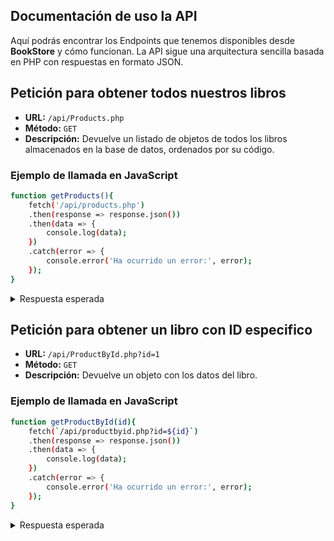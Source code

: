 ## Documentación de uso la API

Aquí podrás encontrar los Endpoints que tenemos disponibles desde **BookStore** y cómo funcionan.
La API sigue una arquitectura sencilla basada en PHP con respuestas en formato JSON.

## Petición para obtener todos nuestros libros

- **URL:** `/api/Products.php`  
- **Método:** `GET`  
- **Descripción:** Devuelve un listado de objetos de todos los libros almacenados en la base de datos, ordenados por su código.

### Ejemplo de llamada en JavaScript

```bash
function getProducts(){
    fetch('/api/products.php')
    .then(response => response.json())
    .then(data => {
        console.log(data);
    })
    .catch(error => {
        console.error('Ha ocurrido un error:', error);
    });
}
```

<details>
  <summary>Respuesta esperada</summary>

```json
[
  {
    "codigo_libro": 1,
    "titulo": "Trono de cristal",
    "genero": "Fantasía",
    "editorial": "Hidra",
    "n_pag": 528,
    "idioma": "Español",
    "fecha_publ": "2020-11-02",
    "encuadernacion": "Tapa blanda",
    "precio": "18.15",
    "descripcion_libro": "Ejemplo de descripción",
    "serie": "Trono de cristal",
    "numero": 1,
    "codigo_autor": 1,
    "activado": 1,
    "url_imagen": "src/assets/images/covers/1.png"
  },
  {
    "codigo_libro": 2,
    "titulo": "Corona de medianoche",
    "genero": "Fantasía",
    "editorial": "Hidra",
    "n_pag": 512,
    "idioma": "Español",
    "fecha_publ": "2021-03-08",
    "encuadernacion": "Tapa blanda",
    "precio": "18.15",
    "descripcion_libro": "Ejemplo de descripción",
    "serie": "Trono de cristal",
    "numero": 2,
    "codigo_autor": 1,
    "activado": 1,
    "url_imagen": "src/assets/images/covers/2.png"
  }
]
```
</details>


## Petición para obtener un libro con ID especifico

- **URL:** `/api/ProductById.php?id=1`  
- **Método:** `GET`  
- **Descripción:** Devuelve un objeto con los datos del libro.

### Ejemplo de llamada en JavaScript

```bash
function getProductById(id){
    fetch(`/api/productbyid.php?id=${id}`)
    .then(response => response.json())
    .then(data => {
        console.log(data);
    })
    .catch(error => {
        console.error('Ha ocurrido un error:', error);
    });
}
```

<details>
  <summary>Respuesta esperada</summary>

```json
{
  "codigo_libro": 1,
  "titulo": "Trono de cristal",
  "genero": "Fantasía",
  "editorial": "Hidra",
  "n_pag": 528,
  "idioma": "Español",
  "fecha_publ": "2020-11-02",
  "encuadernacion": "Tapa blanda",
  "precio": "18.15",
  "descripcion_libro": "Ejemplo de descripción",
  "serie": "Trono de cristal",
  "numero": 1,
  "codigo_autor": 1,
  "activado": 1,
  "url_imagen": "src/assets/images/covers/1.png"
}
```
</details>